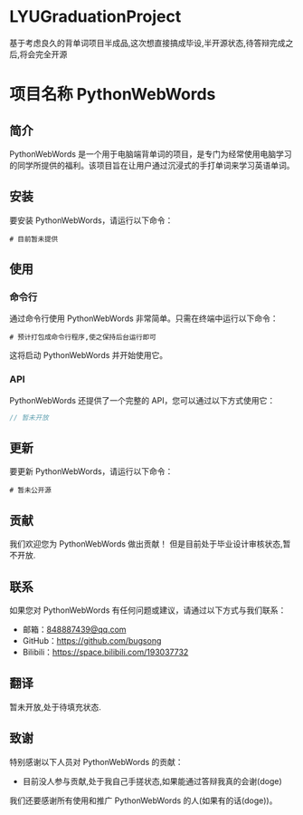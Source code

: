 # LYUGraduationProject
基于考虑良久的背单词项目半成品,这次想直接搞成毕设,半开源状态,待答辩完成之后,将会完全开源
# 项目名称 PythonWebWords
## 简介
PythonWebWords 是一个用于电脑端背单词的项目，是专门为经常使用电脑学习的同学所提供的福利。该项目旨在让用户通过沉浸式的手打单词来学习英语单词。
## 安装
要安装 PythonWebWords，请运行以下命令：
```  
# 目前暂未提供  
```
## 使用
### 命令行
通过命令行使用 PythonWebWords 非常简单。只需在终端中运行以下命令：
```  
# 预计打包成命令行程序,使之保持后台运行即可 
```
这将启动 PythonWebWords 并开始使用它。
### API
PythonWebWords 还提供了一个完整的 API，您可以通过以下方式使用它：
```javascript  
// 暂未开放
```
## 更新
要更新 PythonWebWords，请运行以下命令：
```  
# 暂未公开源  
```
## 贡献
我们欢迎您为 PythonWebWords 做出贡献！
但是目前处于毕业设计审核状态,暂不开放.
## 联系
如果您对 PythonWebWords 有任何问题或建议，请通过以下方式与我们联系：
- 邮箱：848887439@qq.com
- GitHub：https://github.com/bugsong
- Bilibili：https://space.bilibili.com/193037732
## 翻译
暂未开放,处于待填充状态.
## 致谢
特别感谢以下人员对 PythonWebWords 的贡献：
- 目前没人参与贡献,处于我自己手搓状态,如果能通过答辩我真的会谢(doge)

我们还要感谢所有使用和推广 PythonWebWords 的人(如果有的话(doge))。

